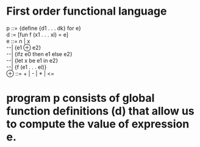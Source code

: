 # First order functional language
p ::= {define {d1 . . . dk} for e} <br />
d := [fun f (x1 . . . xl) = e] <br />
e ::= n | x <br />
--| {e1 ⊕ e2} <br />
--| {ifz e0 then e1 else e2} <br />
--| {let x be e1 in e2} <br />
--| {f (e1 . . . el)} <br />
⊕ ::= + | - | * | <= <br />
# program p consists of global function definitions (d) that allow us to compute the value of expression e.
